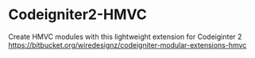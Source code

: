 # Codeigniter2-HMVC
Create HMVC modules with this lightweight extension for Codeiginter 2
https://bitbucket.org/wiredesignz/codeigniter-modular-extensions-hmvc
